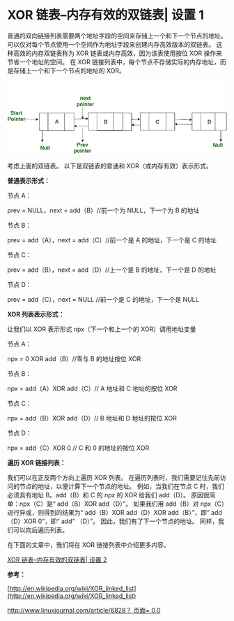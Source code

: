 # XOR 链表–内存有效的双链表| 设置 1

普通的双向链接列表需要两个地址字段的空间来存储上一个和下一个节点的地址。 可以仅对每个节点使用一个空间作为地址字段来创建内存高效版本的双链表。 这种高效的内存双链表称为 XOR 链表或内存高效，因为该表使用按位 XOR 操作来节省一个地址的空间。 在 XOR 链接列表中，每个节点不存储实际的内存地址，而是存储上一个和下一个节点的地址的 XOR。

[![](img/37893f21aca278041b130165ec847a26.png "doublyll")](https://media.geeksforgeeks.org/wp-content/uploads/XorLinkedList.jpg)

考虑上面的双链表。 以下是双链表的普通和 XOR（或内存有效）表示形式。

**普通表示形式：**

节点 A：

prev = NULL，next = add（B）//前一个为 NULL，下一个为 B 的地址

节点 B：

prev = add（A），next = add（C）//前一个是 A 的地址，下一个是 C 的地址

节点 C：

prev = add（B），next = add（D）//上一个是 B 的地址，下一个是 D 的地址

节点 D：

prev = add（C），next = NULL //前一个是 C 的地址，下一个是 NULL

**XOR 列表表示形式：**

让我们以 XOR 表示形式 npx（下一个和上一个的 XOR）调用地址变量

节点 A：

npx = 0 XOR add（B）//零与 B 的地址按位 XOR

节点 B：

npx = add（A）XOR add（C）// A 地址和 C 地址的按位 XOR

节点 C：

npx = add（B）XOR add（D）// B 地址和 D 地址的按位 XOR

节点 D：

npx = add（C）XOR 0 // C 和 0 的地址的按位 XOR

**遍历 XOR 链接列表：**

我们可以在正反两个方向上遍历 XOR 列表。 在遍历列表时，我们需要记住先前访问的节点的地址，以便计算下一个节点的地址。 例如，当我们在节点 C 时，我们必须具有地址 B。add（B）和 C 的 *npx* 的 XOR 给我们 add（D）。 原因很简单：npx（C）是“ add（B）XOR add（D）”。 如果我们用 add（B）对 npx（C）进行异或，则得到的结果为“ add（B）XOR add（D）XOR add（B）”，即“ add（D）XOR 0”，即“ add” （D）”。 因此，我们有了下一个节点的地址。 同样，我们可以向后遍历列表。

在下面的文章中，我们将在 XOR 链接列表中介绍更多内容。

[XOR 链表–内存有效的双链表| 设置 2](https://www.geeksforgeeks.org/xor-linked-list-a-memory-efficient-doubly-linked-list-set-2/)

**参考：**

[http://en.wikipedia.org/wiki/XOR_linked_list](http://en.wikipedia.org/wiki/XOR_linked_list)

[http://www.linuxjournal.com/article/6828？ 页面= 0,0](http://www.linuxjournal.com/article/6828?page=0,0)

